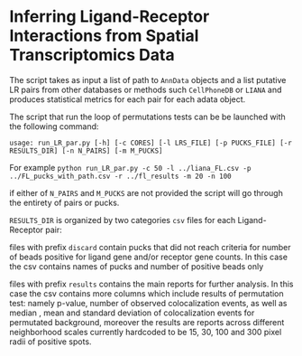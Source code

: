 # Inferring Ligand-Receptor Interactions from Spatial Transcriptomics Data

The script takes as input a list of path to `AnnData` objects and a list putative LR pairs from other databases or methods such `CellPhoneDB` or `LIANA` and produces statistical metrics for each pair for each adata object.

The script that run the loop of permutations tests can be be launched with the following command:

```
usage: run_LR_par.py [-h] [-c CORES] [-l LRS_FILE] [-p PUCKS_FILE] [-r RESULTS_DIR] [-n N_PAIRS] [-m M_PUCKS]
```

For example
```python run_LR_par.py -c 50 -l ../liana_FL.csv -p ../FL_pucks_with_path.csv -r ../fl_results -m 20 -n 100```

if either of `N_PAIRS` and `M_PUCKS` are not provided the script will go through the entirety of pairs or pucks.

`RESULTS_DIR` is organized by two categories `csv` files for each Ligand-Receptor pair:

files with prefix `discard` contain pucks that did not reach criteria for number of beads positive for ligand gene and/or receptor gene counts. In this case the csv contains names of pucks and number of positive beads only

files with prefix `results` contains the main reports for further analysis. In this case the csv contains more columns which include results of permutation test: namely p-value, number of observed colocalization events, as well as median , mean and standard deviation of colocalization events for permutated background, moreover the results are reports across different neighborhood scales currently hardcoded to be 15, 30, 100 and 300 pixel radii of positive spots.

